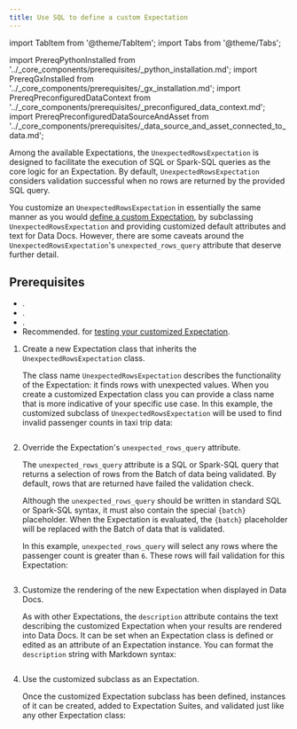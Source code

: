 ```yaml
---
title: Use SQL to define a custom Expectation
---
```

import TabItem from '@theme/TabItem';
import Tabs from '@theme/Tabs';

import PrereqPythonInstalled from '../_core_components/prerequisites/_python_installation.md';
import PrereqGxInstalled from '../_core_components/prerequisites/_gx_installation.md';
import PrereqPreconfiguredDataContext from '../_core_components/prerequisites/_preconfigured_data_context.md';
import PrereqPreconfiguredDataSourceAndAsset from '../_core_components/prerequisites/_data_source_and_asset_connected_to_data.md';

Among the available Expectations, the `UnexpectedRowsExpectation` is designed to facilitate the execution of SQL or Spark-SQL queries as the core logic for an Expectation.  By default, `UnexpectedRowsExpectation` considers validation successful when no rows are returned by the provided SQL query.

You customize an `UnexpectedRowsExpectation` in essentially the same manner as you would [define a custom Expectation](/core/customize_expectations/define_a_custom_expectation_class.md), by subclassing `UnexpectedRowsExpectation` and providing customized default attributes and text for Data Docs. However, there are some caveats around the `UnexpectedRowsExpectation`'s `unexpected_rows_query` attribute that deserve further detail.

<!-- TODO: Do we want to discuss custom `_validate(...)` logic here, or should that be held for a future topic on building custom Expectation classes from scratch? -->

<!-- Additionally, the `UnexpectedRowsExpectation`'s use of SQL or Spark-SQL queries makes it uniquely suitable for customized validation logic.  Although the default behavior of an `UnexpectedRowsExpectation` is to treat returned rows as having failed validation, you can override this default by providing a custom `_validate(...)` method for your customized subclass of `UnexpectedRowsExpectation`. -->

<h2>Prerequisites</h2>

- <PrereqPythonInstalled/>.
- <PrereqGxInstalled/>.
- <PrereqPreconfiguredDataContext/>.
- Recommended. <PrereqPreconfiguredDataSourceAndAsset/> for [testing your customized Expectation](/core/define_expectations/test_an_expectation.md).

<Tabs>

<TabItem value="procedure" label="Procedure">

1. Create a new Expectation class that inherits the `UnexpectedRowsExpectation` class.
  
   The class name `UnexpectedRowsExpectation` describes the functionality of the Expectation: it finds rows with unexpected values.  When you create a customized Expectation class you can provide a class name that is more indicative of your specific use case.  In this example, the customized subclass of `UnexpectedRowsExpectation` will be used to find invalid passenger counts in taxi trip data:

   ```python title="Python" name="docs/docusaurus/docs/core/customize_expectations/_examples/use_sql_to_define_a_custom_expectation.py - define a more descriptive name for an UnexpectedRowsExpectation"
   ```

2. Override the Expectation's `unexpected_rows_query` attribute.

   The `unexpected_rows_query` attribute is a SQL or Spark-SQL query that returns a selection of rows from the Batch of data being validated.  By default, rows that are returned have failed the validation check.

   Although the `unexpected_rows_query` should be written in standard SQL or Spark-SQL syntax, it must also contain the special `{batch}` placeholder.  When the Expectation is evaluated, the `{batch}` placeholder will be replaced with the Batch of data that is validated.

   In this example, `unexpected_rows_query` will select any rows where the passenger count is greater than `6`.  These rows will fail validation for this Expectation:

   ```python title="Python" name="docs/docusaurus/docs/core/customize_expectations/_examples/use_sql_to_define_a_custom_expectation.py - define the query for an UnexpectedRowsExpectation"
   ```

3. Customize the rendering of the new Expectation when displayed in Data Docs.

   As with other Expectations, the `description` attribute contains the text describing the customized Expectation when your results are rendered into Data Docs.  It can be set when an Expectation class is defined or edited as an attribute of an Expectation instance.  You can format the `description` string with Markdown syntax:

   ```python title="Python" name="docs/docusaurus/docs/core/customize_expectations/_examples/use_sql_to_define_a_custom_expectation.py - define a custom UnexpectedRowsExpectation"
   ```

4. Use the customized subclass as an Expectation.

   Once the customized Expectation subclass has been defined, instances of it can be created, added to Expectation Suites, and validated just like any other Expectation class:

   ```python title="Python" name="docs/docusaurus/docs/core/customize_expectations/_examples/use_sql_to_define_a_custom_expectation.py - instantiate the custom SQL Expectation"
   ```

</TabItem>

<TabItem value="sample_code" label="Sample code">

```python title="Python" name="docs/docusaurus/docs/core/customize_expectations/_examples/use_sql_to_define_a_custom_expectation.py - full code example"
```

</TabItem>

</Tabs>